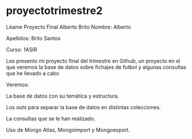 # proyectotrimestre2
Léame Proyecto Final Alberto Brito
Nombre: Alberto

Apellidos: Brito Santos

Curso: 1ASIR

Les presento mi proyecto final del trimestre en Github, un proyecto en el que veremos la base de datos sobre fichajes de futbol y algunas consultas que  he llevado a cabo

Veremos:

La base de datos con su temática y estructura.

Los outs para separar la base de datos en distintas colecciones.

La consultas que se le han realizado.

Uso de Mongo Atlas, Mongoimport y Mongoexport.
